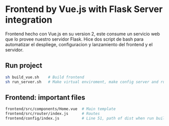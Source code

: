 # Frontend by Vue.js with Flask Server integration
Frontend hecho con Vue.js en su version 2, este consume un servicio web que lo provee nuestro servidor Flask. Hice dos script de bash para automatizar el despliege, configuracion y lanzamiento del frontend y el servidor.

## Run project
```bash
sh build_vue.sh    # Build frontend
sh run_server.sh   # Make virtual enviroment, make config server and run
```

## Frontend: important files
```bash
frontend/src/components/Home.vue  # Main template
frontend/src/router/index.js      # Routes
frontend/config/index.js          # Line 51, path of dist when run build
```
